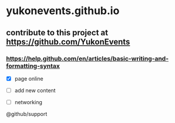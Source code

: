 # yukonevents.github.io

## contribute to this project at https://github.com/YukonEvents

### https://help.github.com/en/articles/basic-writing-and-formatting-syntax



- [x] page online
- [ ] add new content
- [ ] networking


@github/support
